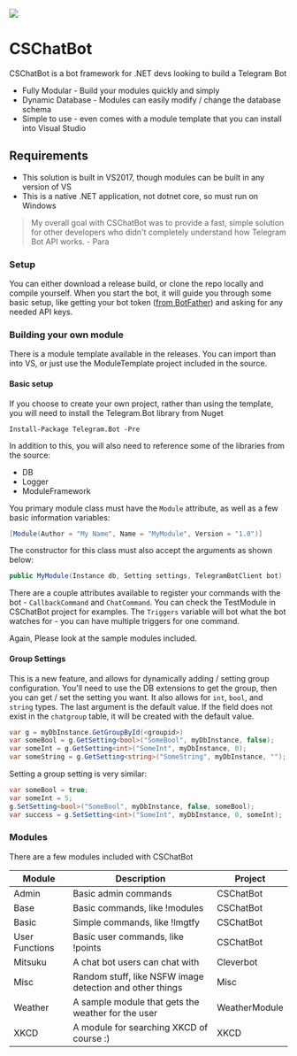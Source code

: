 ![](http://tgwerewolf.com/logo.png)
# CSChatBot

CSChatBot is a bot framework for .NET devs looking to build a Telegram Bot

  - Fully Modular - Build your modules quickly and simply
  - Dynamic Database - Modules can easily modify / change the database schema
  - Simple to use - even comes with a module template that you can install into Visual Studio

## Requirements

  - This solution is built in VS2017, though modules can be built in any version of VS
  - This is a native .NET application, not dotnet core, so must run on Windows

> My overall goal with CSChatBot was
> to provide a fast, simple solution
> for other developers who didn't
> completely understand how Telegram
> Bot API works.
>        - Para

### Setup
You can either download a release build, or clone the repo locally and compile yourself.  When you start the bot, it will guide you through some basic setup, like getting your bot token ([from BotFather](https://t.me/BotFather)) and asking for any needed API keys.

### Building your own module
There is a module template available in the releases.  You can import than into VS, or just use the ModuleTemplate project included in the source.

#### Basic setup
If you choose to create your own project, rather than using the template, you will need to install the Telegram.Bot library from Nuget
```
Install-Package Telegram.Bot -Pre
```
In addition to this, you will also need to reference some of the libraries from the source:
 - DB
 - Logger
 - ModuleFramework

You primary module class must have the `Module` attribute, as well as a few basic information variables:
```cs
[Module(Author = "My Name", Name = "MyModule", Version = "1.0")]
```

The constructor for this class must also accept the arguments as shown below:
```cs
public MyModule(Instance db, Setting settings, TelegramBotClient bot)
```

There are a couple attributes available to register your commands with the bot - `CallbackCommand` and `ChatCommand`.  You can check the TestModule in CSChatBot project for examples.  The `Triggers` variable will bot what the bot watches for - you can have multiple triggers for one command.

Again, Please look at the sample modules included.

#### Group Settings
This is a new feature, and allows for dynamically adding / setting group configuration.  You'll need to use the DB extensions to get the group, then you can get / set the setting you want.  It also allows for `int`, `bool`, and `string` types.  The last argument is the default value.  If the field does not exist in the `chatgroup` table, it will be created with the default value.
```cs
var g = myDbInstance.GetGroupById(<groupid>)
var someBool = g.GetSetting<bool>("SomeBool", myDbInstance, false);
var someInt = g.GetSetting<int>("SomeInt", myDbInstance, 0);
var someString = g.GetSetting<string>("SomeString", myDbInstance, "");
```

Setting a group setting is very similar:
```cs
var someBool = true;
var someInt = 5;
g.SetSetting<bool>("SomeBool", myDbInstance, false, someBool);
var success = g.SetSetting<int>("SomeInt", myDbInstance, 0, someInt);
```


### Modules

There are a few modules included with CSChatBot

| Module | Description | Project |
| ------ | ------ | ------ |
| Admin | Basic admin commands | CSChatBot |
| Base | Basic commands, like !modules | CSChatBot |
| Basic | Simple commands, like !lmgtfy | CSChatBot |
| User Functions | Basic user commands, like !points | CSChatBot |
| Mitsuku | A chat bot users can chat with | Cleverbot |
| Misc | Random stuff, like NSFW image detection and other things | Misc |
| Weather | A sample module that gets the weather for the user | WeatherModule |
| XKCD | A module for searching XKCD of course :) | XKCD |


